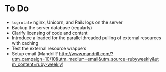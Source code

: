 To Do
=====

* `logrotate` nginx, Unicorn, and Rails logs on the server
* Backup the server database (regularly)
* Clarify licensing of code and content
* Introduce a loaded for the parallel threaded pulling of external resources with caching
* Test the external resource wrappers
* Setup email (Mandrill?  http://www.mandrill.com/?utm_campaign=10/10&utm_medium=email&utm_source=rubyweekly&utm_content=ruby-weekly)
